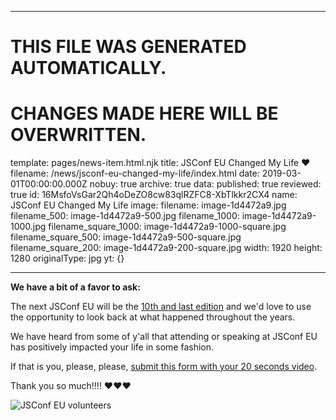 ----

# THIS FILE WAS GENERATED AUTOMATICALLY.
# CHANGES MADE HERE WILL BE OVERWRITTEN.

template: pages/news-item.html.njk
title: JSConf EU Changed My Life ❤️
filename: /news/jsconf-eu-changed-my-life/index.html
date: 2019-03-01T00:00:00.000Z
nobuy: true
archive: true
data:
  published: true
  reviewed: true
  id: 16MsfoVsGar2Qh4oDeZO8cw83qlRZFC8-XbTlkkr2CX4
  name: JSConf EU Changed My Life
  image:
    filename: image-1d4472a9.jpg
    filename_500: image-1d4472a9-500.jpg
    filename_1000: image-1d4472a9-1000.jpg
    filename_square_1000: image-1d4472a9-1000-square.jpg
    filename_square_500: image-1d4472a9-500-square.jpg
    filename_square_200: image-1d4472a9-200-square.jpg
    width: 1920
    height: 1280
    originalType: jpg
yt: {}

----


**We have a bit of a favor to ask:**

The next JSConf EU will be the [10th and last edition](/an-update/) and we'd
love to use the opportunity to look back at what happened throughout the
years.

We have heard from some of y'all that attending or speaking at JSConf EU has
positively impacted your life in some fashion.

If that is you, please, please, [submit this form with your 20 seconds
video](https://docs.google.com/forms/d/e/1FAIpQLSf5E-qA5DbhuJr7RMZiJV8N1vTQnzkBHdKrw-kBPe25CzKKRQ/viewform).

Thank you so much!!!! ❤️❤️❤️

![JSConf EU volunteers](contents:images/cms/image-1d4472a9-1000.jpg)





